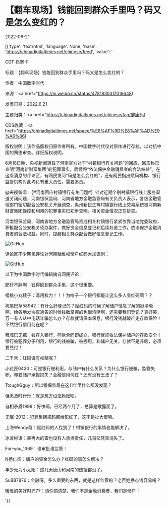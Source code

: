 # 【翻车现场】钱能回到群众手里吗？码又是怎么变红的？

2022-06-21

[{'type': 'text/html', 'language': None, 'base': 'https://chinadigitaltimes.net/chinese/feed', 'value': '

CDT 档案卡

标题：【翻车现场】钱能回到群众手里吗？码又是怎么变红的？

作者：中国数字时代

来源：<a href="https://m.weibo.cn/status/4781830317019648)

发表日期：2022.6.21

主题归类：<a href="https://chinadigitaltimes.net/chinese/tag/健康码)

CDS收藏：<a href="https://chinadigitaltimes.net/space/%E8%AF%9D%E8%AF%AD%E9%A6%86)

版权说明：该作品版权归原作者所有。中国数字时代仅对原作进行存档，以对抗中国的网络审查。详细版权说明。





6月18日晚，央视新闻转载了河南官方对于“村镇银行有关问题”的回应，回应称已查明“河南新财富集团”的犯罪事实，后续将“依法保护金融消费者的合法权益”。在这条消息的评论区，有网民发问“码是怎么变红的”，还有网民指出赋码机构、银行监管机构对此均负有重大责任，需要追责。



@央视新闻：【#河南回应村镇银行有关问题#】针对近期个别村镇银行线上服务渠道关闭问题，河南银保监局、河南省地方金融监管局有关负责人表示，各级金融管理部门密切配合公安机关开展调查，禹州新民生等村镇银行线上交易系统被河南新财富集团操控和利用的犯罪事实已初步查明，相关资金情况正在排查。

河南银保监局、河南省地方金融监管局责成相关村镇银行紧紧依靠当地党委政府，积极配合公安机关侦办案件，做好资金信息登记和后续处置工作，依法保护金融消费者的合法权益。同时，提醒相关群众配合做好信息登记工作。

![GitHub](https://chinadigitaltimes.net/chinese/files/2022/06/image-1655800832439.png)



评论区不少网民评论对河南赋维权储户红码大加讽刺：

![GitHub](https://chinadigitaltimes.net/chinese/files/2022/06/image-1655801344405.png)

以下为中国数字时代编辑摘自网民评论：



肥仔不胖啊：钱得回到群众手里，这个很重要。

樱桃小丸犊子：滥用权力！！！为啥子一个银行都能让这么多人变红码啊？？

狗尾巴草58942：有什么好登记的？赋红码的时候了解储户信息了解的挺清晰啊，给各地发协查通告的时候钱数掌握的也很清晰啊，还需要我们登记？真好笑，万一有人从中电话诈骗怎么办？存款就请保本保息，银行没钱就破产走存款保险！不然银行信用何在呢？

菰城已无菰：钱存入银行，存款合同即成立，银行就应依法保护储户的存款安全！银行被犯罪分子利用，银行的钱被骗，被挪用，和储户无关。存款不是非吸，必须要兑付！

二千禾：红码谁有权赋呢？

小花匠0420：可是银行被利用，与储户有什么关系？为什么银行被骗，监管失职，却要储户承担损失？金融信用何在？还有没有王法了？

TtoughGguy：所以银保监局在这11年里什么都没发现？

但愿及时行乐：就是想方设法赖账呗。

自相矛盾1998：好快啊，已经两个月了，总算是敢露面了。

无眠-2012：犯罪集团把码都给犯红了，这不是扯大蛋嘛。

上海Wendy蒋：赋红码的人找到了！村镇银行的事情也能解决了。

冰言彬语：暴再大的雷也没有人承担责任，几百亿凭空消失了。

For&#8211;you_1369：谁审批谁监管！

N杨仁杰：储户的资金怎么办？红码的事怎么解决？

年少无为小太阳：这几天唐山和河南的热搜都没了。

SuBB7876：金融呀，多么重要的东西，就是这样监管的？老百姓挣点钱容易吗？

暖暖的美好时光77：请你搞清楚，我们不是金融消费者，我们是储户！

'}]